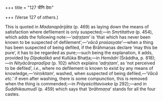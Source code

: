 +++
title = "127 त्रीणि देवाः"

+++
(Verse 127 of others.)

This is quoted in *Madanapārijāta* (p. 469) as laying down the means of
satisfaction where defilement is only suspected;—in *Smṛtitattva* (p.
454), which adds the following note:—‘*adṛṣṭam*’ is ‘that which has
never been known to be suspected of defilement’,—‘*vācā
praśasyate*’—when a thing has been suspected of being defiled, if the
Brāhmaṇas declare ‘may this be pure’, it has to be regarded as
pure;—such being the explanation, it adds, provided by *Dīpakalikā* and
Kullūka Bhaṭṭa;—in *Hemādri* (Śrāddha, p. 818);—in *Nityācāropradīpa*
(p. 102) which explains ‘*adṛṣṭam*’, as ‘not perceived to be defiled’,
*i.e*., where no defilement is known to exist by any means of
knowledge,—‘*nirṇiktam*’, washed, when suspected of being
defiled,—‘*Vācā etc*.’ if even after washing, there is some compunction,
this is removed when the thing is commended;—in *Prāyaścittaviveka* (p
292);—and in *Śuddhikaumudī* (p. 459) which says that ‘*brāhmaṇa*’
stands for all the four castes.


